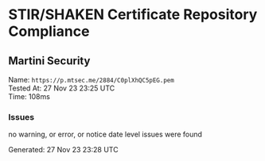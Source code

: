 # STIR/SHAKEN Certificate Repository Compliance

## Martini Security

Name: `https://p.mtsec.me/2884/C0plXhQC5pEG.pem`\
Tested At: 27 Nov 23 23:25 UTC\
Time: 108ms

### Issues

no warning, or error, or notice date level issues were found

Generated: 27 Nov 23 23:28 UTC